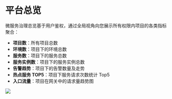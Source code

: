 # 平台总览

微服务治理总览基于用户鉴权，通过全局视角向您展示所有权限内项目的各类指标聚合：

- **项目数**：所有项目总数
- **环境数**：项目下的环境总数
- **服务数**：项目下的服务总数
- **服务实例数**：项目下的服务实例总数
- **告警趋势**：项目下的告警数量及走势
- **热点服务 TOP5**：项目下服务请求次数统计 Top5
- **入口流量**：项目在网关中的请求量趋势图

![](https://terminus-paas.oss-cn-hangzhou.aliyuncs.com/paas-doc/2021/08/18/184c762f-8487-41db-b5af-49f33f9334b4.png)

